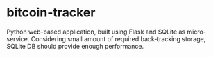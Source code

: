 # bitcoin-tracker
Python web-based application, built using Flask and SQLite as micro-service. Considering small amount of required back-tracking storage, SQLite DB should provide enough performance.
